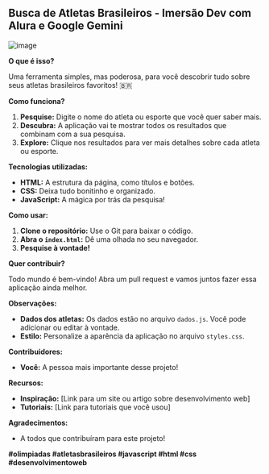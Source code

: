 ##  Busca de Atletas Brasileiros - Imersão Dev com Alura e Google Gemini

![image](https://github.com/user-attachments/assets/1e7cedcf-d643-4023-b8f0-eac6640f4705)


**O que é isso?**

Uma ferramenta simples, mas poderosa, para você descobrir tudo sobre seus atletas brasileiros favoritos! 🇧🇷

**Como funciona?**

1. **Pesquise:** Digite o nome do atleta ou esporte que você quer saber mais.
2. **Descubra:** A aplicação vai te mostrar todos os resultados que combinam com a sua pesquisa.
3. **Explore:** Clique nos resultados para ver mais detalhes sobre cada atleta ou esporte.

**Tecnologias utilizadas:**

* **HTML:** A estrutura da página, como títulos e botões.
* **CSS:** Deixa tudo bonitinho e organizado.
* **JavaScript:** A mágica por trás da pesquisa!

**Como usar:**

1. **Clone o repositório:** Use o Git para baixar o código.
2. **Abra o `index.html`:** Dê uma olhada no seu navegador.
3. **Pesquise à vontade!**

**Quer contribuir?**

Todo mundo é bem-vindo! Abra um pull request e vamos juntos fazer essa aplicação ainda melhor.

**Observações:**

* **Dados dos atletas:** Os dados estão no arquivo `dados.js`. Você pode adicionar ou editar à vontade.
* **Estilo:** Personalize a aparência da aplicação no arquivo `styles.css`.

**Contribuidores:**

* **Você:** A pessoa mais importante desse projeto!

**Recursos:**

* **Inspiração:** [Link para um site ou artigo sobre desenvolvimento web]
* **Tutoriais:** [Link para tutoriais que você usou]

**Agradecimentos:**

* A todos que contribuíram para este projeto!

**#olimpiadas #atletasbrasileiros #javascript #html #css #desenvolvimentoweb**
